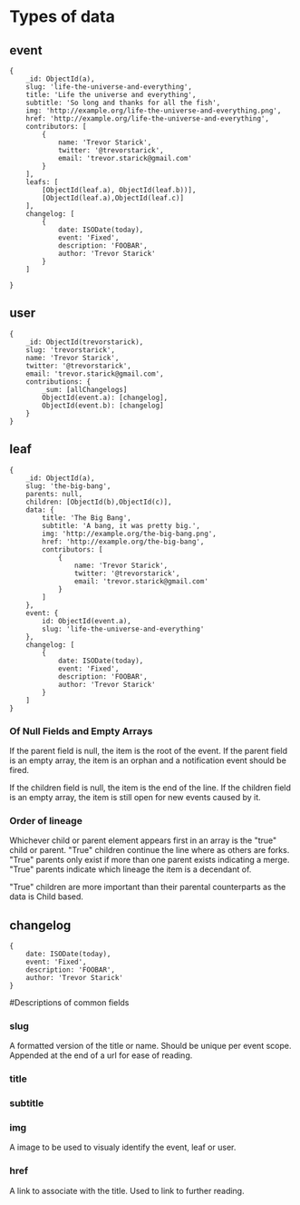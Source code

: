 # Types of data
## event
```
{
	_id: ObjectId(a),
	slug: 'life-the-universe-and-everything',
	title: 'Life the universe and everything',
	subtitle: 'So long and thanks for all the fish',
	img: 'http://example.org/life-the-universe-and-everything.png',
	href: 'http://example.org/life-the-universe-and-everything',
	contributors: [
		{
			name: 'Trevor Starick',
			twitter: '@trevorstarick',
			email: 'trevor.starick@gmail.com'
		}
	],
	leafs: [
		[ObjectId(leaf.a), ObjectId(leaf.b))],
		[ObjectId(leaf.a),ObjectId(leaf.c)]
	],
	changelog: [
		{
			date: ISODate(today),
			event: 'Fixed',
			description: 'FOOBAR',
			author: 'Trevor Starick'
		}
	]
	
}
```

## user
```
{
	_id: ObjectId(trevorstarick),
	slug: 'trevorstarick',
	name: 'Trevor Starick',
	twitter: '@trevorstarick',
	email: 'trevor.starick@gmail.com',
	contributions: {
		_sum: [allChangelogs]
		ObjectId(event.a): [changelog],
		ObjectId(event.b): [changelog]
	}
}
```

## leaf
```
{
	_id: ObjectId(a),
	slug: 'the-big-bang',
	parents: null,
	children: [ObjectId(b),ObjectId(c)],
	data: {
		title: 'The Big Bang',
		subtitle: 'A bang, it was pretty big.',
		img: 'http://example.org/the-big-bang.png',
		href: 'http://example.org/the-big-bang',
		contributors: [
			{
				name: 'Trevor Starick',
				twitter: '@trevorstarick',
				email: 'trevor.starick@gmail.com'
			}
		]
	},
	event: {
		id: ObjectId(event.a),
		slug: 'life-the-universe-and-everything'
	},
	changelog: [
		{
			date: ISODate(today),
			event: 'Fixed',
			description: 'FOOBAR',
			author: 'Trevor Starick'
		}
	]
}
```

### Of Null Fields and Empty Arrays
If the parent field is null, the item is the root of the event.
If the parent field is an empty array, the item is an orphan and a notification event should be fired.

If the children field is null, the item is the end of the line.
If the children field is an empty array, the item is still open for new events caused by it.

### Order of lineage
Whichever child or parent element appears first in an array is the "true" child or parent. 
"True" children continue the line where as others are forks. "True" parents only exist if more than one parent exists indicating a merge. "True" parents indicate which lineage the item is a decendant of. 

"True" children are more important than their parental counterparts as the data is Child based.

## changelog
```
{
	date: ISODate(today),
	event: 'Fixed',
	description: 'FOOBAR',
	author: 'Trevor Starick'
}
```

#Descriptions of common fields

### slug
A formatted version of the title or name. Should be unique per event scope. Appended at the end of a url for ease of reading.

### title

### subtitle

### img
A image to be used to visualy identify the event, leaf or user.

### href
A link to associate with the title. Used to link to further reading.
